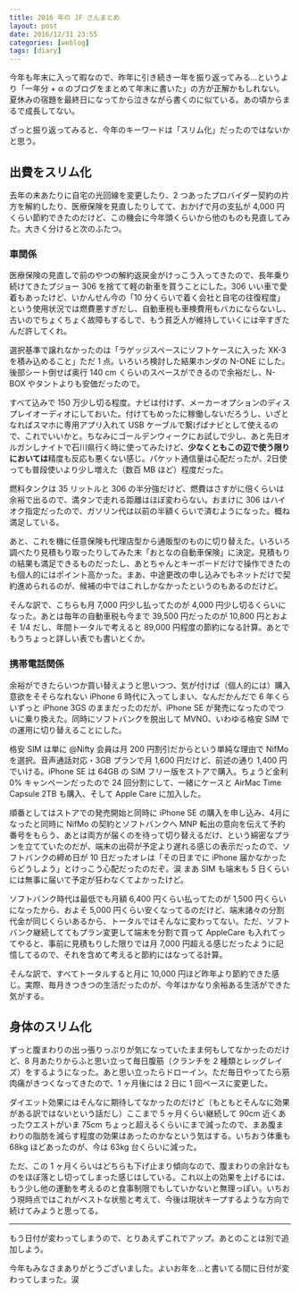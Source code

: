 ```yaml
---
title: 2016 年の JF さんまとめ
layout: post
date: 2016/12/31 23:55
categories: [weblog]
tags: [diary]
---
```

今年も年末に入って暇なので、昨年に引き続き一年を振り返ってみる…というより「一年分 + α のブログをまとめて年末に書いた」の方が正解かもしれない。夏休みの宿題を最終日になってから泣きながら書くのに似ている。あの頃からまるで成長してない。

<!-- more -->

ざっと振り返ってみると、今年のキーワードは「スリム化」だったのではないかと思う。


出費をスリム化
--------------

去年の末あたりに自宅の光回線を変更したり、2 つあったプロバイダー契約の片方を解約したり、医療保険を見直したりしてて、おかげで月の支払が 4,000 円くらい節約できたのだけど、この機会に今年頭くらいから他のものも見直してみた。大きく分けると次のふたつ。

### 車関係

医療保険の見直しで前のやつの解約返戻金がけっこう入ってきたので、長年乗り続けてきたプジョー 306 を捨てて軽の新車を買うことにした。306 いい車で愛着もあったけど、いかんせん今の「10 分くらいで着く会社と自宅の往復程度」という使用状況では燃費悪すぎだし、自動車税も車検費用もバカにならないし、古いのでちょくちょく故障もするしで、もう貧乏人が維持していくには辛すぎたんだ許してくれ。

選択基準で譲れなかったのは「ラゲッジスペースにソフトケースに入った XK-3 を積み込めること」ただ 1 点。いろいろ検討した結果ホンダの N-ONE にした。後部シート倒せば奥行 140 cm くらいのスペースができるので余裕だし、N-BOX やタントよりも安価だったので。

すべて込みで 150 万少し切る程度。ナビは付けず、メーカーオプションのディスプレイオーディオにしておいた。付けてもめったに稼働しないだろうし、いざとなればスマホに専用アプリ入れて USB ケーブルで繋げばナビとして使えるので、これでいいかと。ちなみにゴールデンウィークにお試しで少し、あと先日オルガンしナイトで石川県行く時に使ってみたけど、**少なくともこの辺で使う限りにおいては**精度も反応も悪くない感じ。パケット通信量は心配だったが、2日使っても普段使いより少し増えた（数百 MB ほど）程度だった。

燃料タンクは 35 リットルと 306 の半分強だけど、燃費はさすがに倍くらいは余裕で出るので、満タンで走れる距離はほぼ変わらない。おまけに 306 はハイオク指定だったので、ガソリン代は以前の半額くらいで済むようになった。概ね満足している。

あと、これを機に任意保険も代理店型から通販型のものに切り替えた。いろいろ調べたり見積もり取ったりしてみた末「おとなの自動車保険」に決定。見積もりの結果も満足できるものだったし、あとちゃんとキーボードだけで操作できたのも個人的にはポイント高かった。まあ、中途更改の申し込みでもネットだけで契約進められるのが、候補の中ではこれしかなかったというのもあるのだけど。

そんな訳で、こちらも月 7,000 円少し払ってたのが 4,000 円少し切るくらいになった。あとは毎年の自動車税も今まで 39,500 円だったのが 10,800 円とおよそ 1/4 だし、年間トータルで考えると 89,000 円程度の節約になる計算。あとでもうちょっと詳しい表でも書いとくか。

### 携帯電話関係

余裕ができたらいつか買い替えようと思いつつ、気が付けば（個人的には）購入意欲をそそらなれない iPhone 6 時代に入ってしまい、なんだかんだで 6 年くらいずっと iPhone 3GS のままだったのだが、iPhone SE が発売になったのでついに乗り換えた。同時にソフトバンクを脱出して MVNO、いわゆる格安 SIM での運用に切り替えることにした。

格安 SIM は単に @Nifty 会員は月 200 円割引だからという単純な理由で NifMo を選択。音声通話対応・3GB プランで月 1,600 円だけど、前述の通り 1,400 円でいける。iPhone SE は 64GB の SIM フリー版をストアで購入。ちょうど金利 0% キャンペーンだったので 24 回分割にして、一緒にケースと AirMac Time Capsule 2TB も購入、そして Apple Care に加入した。

順番としてはストアでの発売開始と同時に iPhone SE の購入を申し込み、4月になったと同時に NifMo の契約とソフトバンクへ MNP 転出の意向を伝えて予約番号をもらう、あとは両方が届くのを待って切り替えるだけ、という綿密なプランを立てていたのだが、端末の出荷が予定より遅れる感じの表示だったので、ソフトバンクの締め日が 10 日だったオレは「その日までに iPhone 届かなかったらどうしよう」とけっこう心配だったのだぞ。涙 まあ SIM も端末も 5 日くらいには無事に届いて予定が狂わなくてよかったけど。

ソフトバンク時代は最低でも月額 6,400 円くらい払ってたのが 1,500 円くらいになったから、およそ 5,000 円くらい安くなってるのだけど、端末諸々の分割代金が同じくらいあるから、トータルではそんなに変わってない。ただ、ソフトバンク継続しててもプラン変更して端末を分割で買って AppleCare も入れてってやると、事前に見積もりした限りでは月 7,000 円超える感じだったように記憶してるので、それを含めて考えると節約にはなってる計算。

そんな訳で、すべてトータルすると月に 10,000 円ほど昨年より節約できた感じ。実際、毎月きつきつの生活だったのが、今年はかなり余裕ある生活ができた気がする。


身体のスリム化
--------------

ずっと腹まわりの出っ張りっぷりが気になっていたまま何もしてなかったのだけど、8 月あたりからふと思い立って毎日腹筋（クランチを 2 種類とレッグレイズ）をするようになった。あと思い立ったらドローイン。ただ毎日やってたら筋肉痛がきつくなってきたので、1 ヶ月後には 2 日に 1 回ペースに変更した。

ダイエット効果にはそんなに期待してなかったのだけど（もともとそんなに効果がある訳ではないという話だし）ここまで 5 ヶ月くらい継続して 90cm 近くあったウエストがいま 75cm ちょっと超えるくらいにまで減ったので、まあ腹まわりの脂肪を減らす程度の効果はあったのかなという気はする。いちおう体重も 68kg ほどあったのが、今は 63kg 台くらいに減った。

ただ、この 1 ヶ月くらいはどちらも下げ止まり傾向なので、腹まわりの余計なものをほぼ落とし切ってしまった感じはしている。これ以上の効果を上げるには、もう少し他の運動を考えるのと食事制限でもしていかないと無理っぽい。いちおう現時点ではこれがベストな状態と考えて、今後は現状キープするような方向で続けてみようと思ってる。

- - - - -

もう日付が変わってしまうので、とりあえずこれでアップ。あとのことは別で追加しよう。

今年もみなさまありがとうございました。よいお年を…と書いてる間に日付が変わってしまった。涙
